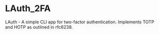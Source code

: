 LAuth_2FA
=========

LAuth - A simple CLI app for two-factor authentication. Implements
TOTP and HOTP as outlined in rfc6238.
